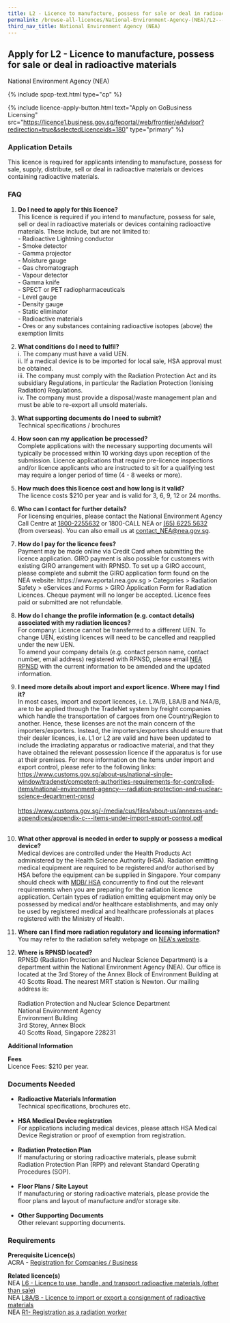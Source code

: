 ```yaml
---
title: L2 - Licence to manufacture, possess for sale or deal in radioactive materials
permalink: /browse-all-licences/National-Environment-Agency-(NEA)/L2---Licence-to-manufacture--possess-for-sale-or-deal-in-radioactive-materials
third_nav_title: National Environment Agency (NEA)
---
```


## Apply for L2 - Licence to manufacture, possess for sale or deal in radioactive materials

National Environment Agency (NEA)

{% include spcp-text.html type="cp" %}

{% include licence-apply-button.html text="Apply on GoBusiness Licensing" src="https://licence1.business.gov.sg/feportal/web/frontier/eAdvisor?redirection=true&selectedLicenceIds=180" type="primary" %}

<H3>Application Details</H3>

<p>This licence is required for applicants intending to manufacture, possess for sale, supply, distribute, sell or deal in radioactive materials or devices containing radioactive materials.</p>
<h3>FAQ</h3>
<ol>
<li>
<p><strong>Do I need to apply for this licence?</strong><br />This licence is required if you intend to manufacture, possess for sale, sell or deal in radioactive materials or devices containing radioactive materials. These include, but are not limited to:<br />- Radioactive Lightning conductor <br />- Smoke detector <br />- Gamma projector <br />- Moisture gauge <br />- Gas chromatograph <br />- Vapour detector <br />- Gamma knife <br />- SPECT or PET radiopharmaceuticals <br />- Level gauge <br />- Density gauge <br />- Static eliminator <br />- Radioactive materials <br />- Ores or any substances containing radioactive isotopes (above) the exemption limits</p>
</li>
<li>
<p><strong>What conditions do I need to fulfil?</strong><br />i. The company must have a valid UEN.<br />ii. If a medical device is to be imported for local sale, HSA approval must be obtained.<br />iii. The company must comply with the Radiation Protection Act and its subsidiary Regulations, in particular the Radiation Protection (Ionising Radiation) Regulations.<br />iv. The company must provide a disposal/waste management plan and must be able to re-export all unsold materials.</p>
</li>
<li>
<p><strong>What supporting documents do I need to submit?</strong><br />Technical specifications / brochures</p>
</li>
<li>
<p><strong>How soon can my application be processed?</strong><br />Complete applications with the necessary supporting documents will typically be processed within 10 working days upon reception of the submission. Licence applications that require pre-licence inspections and/or licence applicants who are instructed to sit for a qualifying test may require a longer period of time (4 - 8 weeks or more).</p>
</li>
<li>
<p><strong>How much does this licence cost and how long is it valid?</strong><br />The licence costs $210 per year and is valid for 3, 6, 9, 12 or 24 months.</p>
</li>
<li>
<p><strong>Who can I contact for further details?</strong><br />For licensing enquiries, please contact the National Environment Agency Call Centre at <a href="tel:18002255632" target="_blank" rel="noopener">1800-2255632</a> or 1800-CALL NEA or <a href="tel:6562255632" target="_blank" rel="noopener">(65) 6225 5632</a> (from overseas). You can also email us at <a href="mailto:contact_NEA@nea.gov.sg" target="_blank" rel="noopener">contact_NEA@nea.gov.sg</a>.</p>
</li>
<li>
<p><strong>How do I pay for the licence fees?<br /></strong>Payment may be made online via Credit Card when submitting the licence application. GIRO payment is also possible for customers with existing GIRO arrangement with RPNSD. To set up a GIRO account, please complete and submit the GIRO application form found on the NEA website: https://www.eportal.nea.gov.sg > Categories > Radiation Safety > eServices and Forms > GIRO Application Form for Radiation Licences. Cheque payment will no longer be accepted. Licence fees paid or submitted are not refundable.</p>
</li>
<li>
<p><strong>How do I change the profile information (e.g. contact details) associated with my radiation licences?</strong><br />For company: Licence cannot be transferred to a different UEN. To change UEN, existing licences will need to be cancelled and reapplied under the new UEN.<br />To amend your company details (e.g. contact person name, contact number, email address) registered with RPNSD, please email <a href="mailto:NEA_RPNSD_Licence@nea.gov.sg" target="_blank" rel="noopener">NEA RPNSD</a>  with the current information to be amended and the updated information.</p>
</li>
<li>
<p><strong>I need more details about import and export licence. Where may I find it?</strong><br />In most cases, import and export licences, i.e. L7A/B, L8A/B and N4A/B, are to be applied through the TradeNet system by freight companies which handle the transportation of cargoes from one Country/Region to another. Hence, these licenses are not the main concern of the importers/exporters. Instead, the importers/exporters should ensure that their dealer licences, i.e. L1 or L2 are valid and have been updated to include the irradiating apparatus or radioactive material, and that they have obtained the relevant possession licence if the apparatus is for use at their premises. For more information on the items under import and export control, please refer to the following links:<br /><a href="https://www.customs.gov.sg/about-us/national-single-window/tradenet/competent-authorities-requirements-for-controlled-items/national-environment-agency---radiation-protection-and-nuclear-science-department-rpnsd">https://www.customs.gov.sg/about-us/national-single-window/tradenet/competent-authorities-requirements-for-controlled-items/national-environment-agency---radiation-protection-and-nuclear-science-department-rpnsd </a><br /><br /><a href="https://www.customs.gov.sg/-/media/cus/files/about-us/annexes-and-appendices/appendix-c---items-under-import-export-control.pdf">https://www.customs.gov.sg/-/media/cus/files/about-us/annexes-and-appendices/appendix-c---items-under-import-export-control.pdf</a><br /><br /></p>
</li>
<li>
<p><strong>What other approval is needed in order to supply or possess a medical device?</strong><br />Medical devices are controlled under the Health Products Act administered by the Health Science Authority (HSA). Radiation emitting medical equipment are required to be registered and/or authorised by HSA before the equipment can be supplied in Singapore. Your company should check with <a href="http://www.hsa.gov.sg" target="_blank" rel="noopener">MDB/ HSA</a> concurrently to find out the relevant requirements when you are preparing for the radiation licence application. Certain types of radiation emitting equipment may only be possessed by medical and/or healthcare establishments, and may only be used by registered medical and healthcare professionals at places registered with the Ministry of Health.</p>
</li>
<li>
<p><strong>Where can I find more radiation regulatory and licensing information?</strong><br />You may refer to the radiation safety webpage on <a href="https://www.nea.gov.sg/our-services/radiation-safety" target="_blank" rel="noopener">NEA's website</a>.</p>
</li>
<li>
<p><strong>Where is RPNSD located?</strong><br />RPNSD (Radiation Protection and Nuclear Science Department) is a department within the National Environment Agency (NEA). Our office is located at the 3rd Storey of the Annex Block of Environment Building at 40 Scotts Road. The nearest MRT station is Newton. Our mailing address is: <br /><br />Radiation Protection and Nuclear Science Department<br />National Environment Agency<br />Environment Building<br />3rd Storey, Annex Block<br />40 Scotts Road, Singapore 228231</p>
</li>
</ol>

<strong>Additional Information</strong>

<p><strong>Fees</strong><br />Licence Fees: $210 per year.</p>

<H3>Documents Needed</H3>

<ul>
<li><strong>Radioactive Materials Information</strong><br />Technical specifications, brochures etc.<br /><br /></li>
<li><strong>HSA Medical Device registration</strong><br />For applications including medical devices, please attach HSA Medical Device Registration or proof of exemption from registration.<br /><br /></li>
<li><strong>Radiation Protection Plan</strong><br />If manufacturing or storing radioactive materials, please submit Radiation Protection Plan (RPP) and relevant Standard Operating Procedures (SOP).<br /><br /></li>
<li><strong>Floor Plans / Site Layout</strong><br />If manufacturing or storing radioactive materials, please provide the floor plans and layout of manufacture and/or storage site.<br /><br /></li>
<li><strong>Other Supporting Documents</strong><br />Other relevant supporting documents.</li>
</ul>

<H3>Requirements</H3>

<p><strong>Prerequisite Licence(s)</strong><br />ACRA - <a href="https://www.acra.gov.sg/Home/" target="_blank" rel="noopener">Registration for Companies / Business</a></p>
<p><strong>Related licence(s)</strong><br />NEA <a href="https://licence1.business.gov.sg/feportal/web/frontier/eAdvisor?redirection=true&selectedLicenceIds=184" target="_blank" rel="noopener">L6 - Licence to use, handle, and transport radioactive materials (other than sale)</a><br />NEA <a href="https://licence1.business.gov.sg/feportal/web/frontier/eAdvisor?redirection=true&selectedLicenceIds=186" target="_blank" rel="noopener">L8A/B - Licence to import or export a consignment of radioactive materials</a><br />NEA <a href="https://licence1.business.gov.sg/feportal/web/frontier/eAdvisor?redirection=true&selectedLicenceIds=191" target="_blank" rel="noopener">R1- Registration as a radiation worker</a></p>


